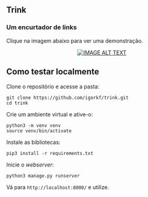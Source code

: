 ## Trink

### Um encurtador de links

Clique na imagem abaixo para ver uma demonstração.   

<div align="center">
  <a href="https://www.youtube.com/watch?v=TMeFudIt3gQ"><img src="https://imgur.com/yKHD9RU.png" alt="IMAGE ALT TEXT"></a>
</div>


## Como testar localmente
Clone o repositório e acesse a pasta:
```shell
git clone https://github.com/igorkf/trink.git
cd trink
```

Crie um ambiente virtual e ative-o:
```shell
python3 -m venv venv
source venv/bin/activate 
```

Instale as bibliotecas:
```shell
pip3 install -r requirements.txt
```

Inicie o *webserver*:
```shell
python3 manage.py runserver
```

Vá para `http://localhost:8000/` e utilize.
